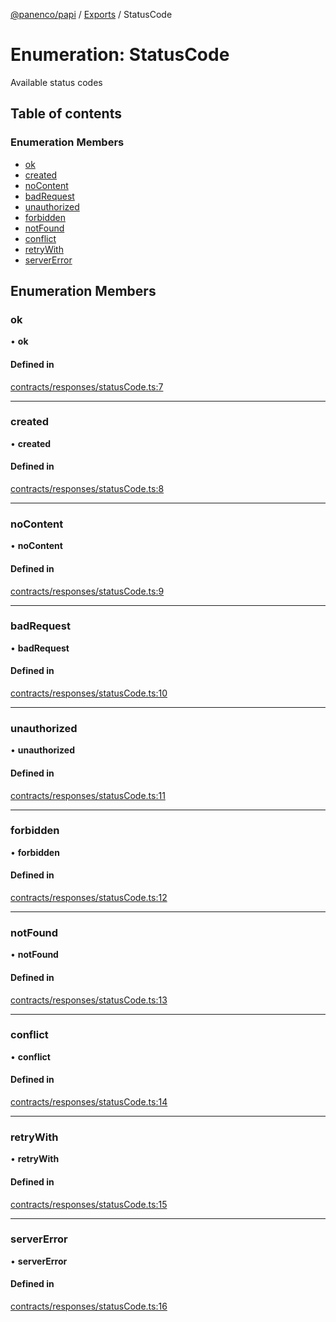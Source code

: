 [@panenco/papi](../README.md) / [Exports](../modules.md) / StatusCode

# Enumeration: StatusCode

Available status codes

## Table of contents

### Enumeration Members

- [ok](StatusCode.md#ok)
- [created](StatusCode.md#created)
- [noContent](StatusCode.md#nocontent)
- [badRequest](StatusCode.md#badrequest)
- [unauthorized](StatusCode.md#unauthorized)
- [forbidden](StatusCode.md#forbidden)
- [notFound](StatusCode.md#notfound)
- [conflict](StatusCode.md#conflict)
- [retryWith](StatusCode.md#retrywith)
- [serverError](StatusCode.md#servererror)

## Enumeration Members

### ok

• **ok**

#### Defined in

[contracts/responses/statusCode.ts:7](https://github.com/Panenco/papi/blob/284361b/src/contracts/responses/statusCode.ts#L7)

___

### created

• **created**

#### Defined in

[contracts/responses/statusCode.ts:8](https://github.com/Panenco/papi/blob/284361b/src/contracts/responses/statusCode.ts#L8)

___

### noContent

• **noContent**

#### Defined in

[contracts/responses/statusCode.ts:9](https://github.com/Panenco/papi/blob/284361b/src/contracts/responses/statusCode.ts#L9)

___

### badRequest

• **badRequest**

#### Defined in

[contracts/responses/statusCode.ts:10](https://github.com/Panenco/papi/blob/284361b/src/contracts/responses/statusCode.ts#L10)

___

### unauthorized

• **unauthorized**

#### Defined in

[contracts/responses/statusCode.ts:11](https://github.com/Panenco/papi/blob/284361b/src/contracts/responses/statusCode.ts#L11)

___

### forbidden

• **forbidden**

#### Defined in

[contracts/responses/statusCode.ts:12](https://github.com/Panenco/papi/blob/284361b/src/contracts/responses/statusCode.ts#L12)

___

### notFound

• **notFound**

#### Defined in

[contracts/responses/statusCode.ts:13](https://github.com/Panenco/papi/blob/284361b/src/contracts/responses/statusCode.ts#L13)

___

### conflict

• **conflict**

#### Defined in

[contracts/responses/statusCode.ts:14](https://github.com/Panenco/papi/blob/284361b/src/contracts/responses/statusCode.ts#L14)

___

### retryWith

• **retryWith**

#### Defined in

[contracts/responses/statusCode.ts:15](https://github.com/Panenco/papi/blob/284361b/src/contracts/responses/statusCode.ts#L15)

___

### serverError

• **serverError**

#### Defined in

[contracts/responses/statusCode.ts:16](https://github.com/Panenco/papi/blob/284361b/src/contracts/responses/statusCode.ts#L16)
